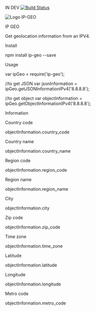IN DEV
[![Build Status](https://travis-ci.org/damienmarchandfr/ip-geo.svg?branch=dev)](https://travis-ci.org/damienmarchandfr/ip-geo)

![Logo IP-GEO](http://img11.hostingpics.net/pics/720136geoip.png)


IP GEO

Get geolocation information from an IPV4.

Install

npm install ip-geo --save

Usage

var ipGeo = require('ip-geo');

//to get JSON
var jsonInformation = ipGeo.getJSONInformationIPv4('8.8.8.8');

//to get object
var objectInformation = ipGeo.getObjectInformationIPv4('8.8.8.8');

Information

Country code

objectInformation.country_code

Country name 

objectInformation.country_name

Region code

objectInformation.region_code

Region name

objectInformation.region_name

City

objectInformation.city

Zip code

objectInformation.zip_code

Time zone

objectInformation.time_zone

Latitude

objectInformation.latitude

Longitude

objectInformation.longitude

Metro code

objectInformation.metro_code